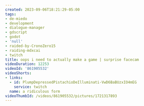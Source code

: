 ```yaml
---
created: 2023-09-06T18:21:29-05:00
tags:
- de-miedo
- development
- dialogue-manager
- gdscript
- godot
- 'null'
- raided-by-CronoZero15
- raiding-mdxcai
- twitch
title: oops i need to actually make a game | surprise facecam
videoDuration: 12253
videoId: '861905532'
videoShorts:
- links:
  - id: PlumpDepressedPistachioDeIlluminati-VwD6BaBUzxIO4mEG
    service: twitch
  name: a ridiculous form
videoThumbId: /videos/861905532/pictures/1721317893
---
```

